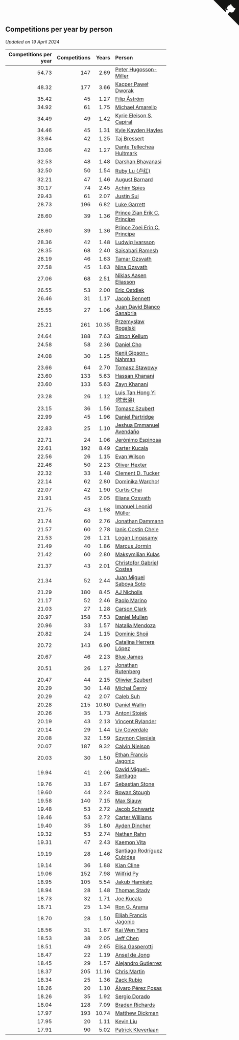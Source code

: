 ## Competitions per year by person

*Updated on 19 April 2024*

| Competitions per year | Competitions | Years | Person |
| ---: | ---: | ---: | :--- |
| 54.73 | 147 | 2.69 | [Peter Hugosson-Miller](https://www.worldcubeassociation.org/persons/2021HUGO01) |
| 48.32 | 177 | 3.66 | [Kacper Paweł Dworak](https://www.worldcubeassociation.org/persons/2020DWOR01) |
| 35.42 | 45 | 1.27 | [Filip Åström](https://www.worldcubeassociation.org/persons/2023ASTR01) |
| 34.92 | 61 | 1.75 | [Michael Amarello](https://www.worldcubeassociation.org/persons/2022AMAR09) |
| 34.49 | 49 | 1.42 | [Kyrie Eleison S. Capiral](https://www.worldcubeassociation.org/persons/2022CAPI02) |
| 34.46 | 45 | 1.31 | [Kyle Kayden Hayles](https://www.worldcubeassociation.org/persons/2022HAYL02) |
| 33.64 | 42 | 1.25 | [Taj Bressert](https://www.worldcubeassociation.org/persons/2023BRES01) |
| 33.06 | 42 | 1.27 | [Dante Tellechea Hultmark](https://www.worldcubeassociation.org/persons/2023HULT01) |
| 32.53 | 48 | 1.48 | [Darshan Bhavanasi](https://www.worldcubeassociation.org/persons/2022BHAV01) |
| 32.50 | 50 | 1.54 | [Ruby Lu (卢红)](https://www.worldcubeassociation.org/persons/2022LURU01) |
| 32.21 | 47 | 1.46 | [August Barnard](https://www.worldcubeassociation.org/persons/2022BARN21) |
| 30.17 | 74 | 2.45 | [Achim Spies](https://www.worldcubeassociation.org/persons/2021SPIE01) |
| 29.43 | 61 | 2.07 | [Justin Sui](https://www.worldcubeassociation.org/persons/2022SUIJ01) |
| 28.73 | 196 | 6.82 | [Luke Garrett](https://www.worldcubeassociation.org/persons/2017GARR05) |
| 28.60 | 39 | 1.36 | [Prince Zian Erik C. Principe](https://www.worldcubeassociation.org/persons/2022PRIN08) |
| 28.60 | 39 | 1.36 | [Prince Zoei Erin C. Principe](https://www.worldcubeassociation.org/persons/2022PRIN09) |
| 28.36 | 42 | 1.48 | [Ludwig Ivarsson](https://www.worldcubeassociation.org/persons/2022IVAR01) |
| 28.35 | 68 | 2.40 | [Saisabari Ramesh](https://www.worldcubeassociation.org/persons/2021RAME01) |
| 28.19 | 46 | 1.63 | [Tamar Ozsvath](https://www.worldcubeassociation.org/persons/2022OZSV04) |
| 27.58 | 45 | 1.63 | [Nina Ozsvath](https://www.worldcubeassociation.org/persons/2022OZSV03) |
| 27.06 | 68 | 2.51 | [Niklas Aasen Eliasson](https://www.worldcubeassociation.org/persons/2021ELIA01) |
| 26.55 | 53 | 2.00 | [Eric Ostdiek](https://www.worldcubeassociation.org/persons/2022OSTD01) |
| 26.46 | 31 | 1.17 | [Jacob Bennett](https://www.worldcubeassociation.org/persons/2023BENN04) |
| 25.55 | 27 | 1.06 | [Juan David Blanco Sanabria](https://www.worldcubeassociation.org/persons/2023SANA04) |
| 25.21 | 261 | 10.35 | [Przemysław Rogalski](https://www.worldcubeassociation.org/persons/2013ROGA02) |
| 24.64 | 188 | 7.63 | [Simon Kellum](https://www.worldcubeassociation.org/persons/2016KELL12) |
| 24.58 | 58 | 2.36 | [Daniel Cho](https://www.worldcubeassociation.org/persons/2021CHOD01) |
| 24.08 | 30 | 1.25 | [Kenji Gipson-Nahman](https://www.worldcubeassociation.org/persons/2023GIPS01) |
| 23.66 | 64 | 2.70 | [Tomasz Stawowy](https://www.worldcubeassociation.org/persons/2021STAW01) |
| 23.60 | 133 | 5.63 | [Hassan Khanani](https://www.worldcubeassociation.org/persons/2018KHAN26) |
| 23.60 | 133 | 5.63 | [Zayn Khanani](https://www.worldcubeassociation.org/persons/2018KHAN28) |
| 23.28 | 26 | 1.12 | [Luis Tan Hong Yi (陈宏溢)](https://www.worldcubeassociation.org/persons/2023YILU01) |
| 23.15 | 36 | 1.56 | [Tomasz Szubert](https://www.worldcubeassociation.org/persons/2022SZUB02) |
| 22.99 | 45 | 1.96 | [Daniel Partridge](https://www.worldcubeassociation.org/persons/2022PART02) |
| 22.83 | 25 | 1.10 | [Jeshua Emmanuel Avendaño](https://www.worldcubeassociation.org/persons/2023AVEN01) |
| 22.71 | 24 | 1.06 | [Jerónimo Espinosa](https://www.worldcubeassociation.org/persons/2023ESPI07) |
| 22.61 | 192 | 8.49 | [Carter Kucala](https://www.worldcubeassociation.org/persons/2015KUCA01) |
| 22.56 | 26 | 1.15 | [Evan Wilson](https://www.worldcubeassociation.org/persons/2023WILS11) |
| 22.46 | 50 | 2.23 | [Oliver Hexter](https://www.worldcubeassociation.org/persons/2022HEXT01) |
| 22.32 | 33 | 1.48 | [Clement D. Tucker](https://www.worldcubeassociation.org/persons/2022TUCK09) |
| 22.14 | 62 | 2.80 | [Dominika Warchoł](https://www.worldcubeassociation.org/persons/2021WARC01) |
| 22.07 | 42 | 1.90 | [Curtis Chai](https://www.worldcubeassociation.org/persons/2022CHAI02) |
| 21.91 | 45 | 2.05 | [Eliana Ozsvath](https://www.worldcubeassociation.org/persons/2022OZSV01) |
| 21.75 | 43 | 1.98 | [Imanuel Leonid Müller](https://www.worldcubeassociation.org/persons/2022MULL02) |
| 21.74 | 60 | 2.76 | [Jonathan Dammann](https://www.worldcubeassociation.org/persons/2021DAMM01) |
| 21.57 | 60 | 2.78 | [Ianis Costin Chele](https://www.worldcubeassociation.org/persons/2021CHEL01) |
| 21.53 | 26 | 1.21 | [Logan Lingasamy](https://www.worldcubeassociation.org/persons/2023LING02) |
| 21.49 | 40 | 1.86 | [Marcus Jormin](https://www.worldcubeassociation.org/persons/2022JORM01) |
| 21.42 | 60 | 2.80 | [Maksymilian Kulas](https://www.worldcubeassociation.org/persons/2021KULA02) |
| 21.37 | 43 | 2.01 | [Christofor Gabriel Costea](https://www.worldcubeassociation.org/persons/2022COST03) |
| 21.34 | 52 | 2.44 | [Juan Miguel Saboya Soto](https://www.worldcubeassociation.org/persons/2021SOTO01) |
| 21.29 | 180 | 8.45 | [AJ Nicholls](https://www.worldcubeassociation.org/persons/2015NICH04) |
| 21.17 | 52 | 2.46 | [Paolo Marino](https://www.worldcubeassociation.org/persons/2021MARI04) |
| 21.03 | 27 | 1.28 | [Carson Clark](https://www.worldcubeassociation.org/persons/2023CLAR02) |
| 20.97 | 158 | 7.53 | [Daniel Mullen](https://www.worldcubeassociation.org/persons/2016MULL04) |
| 20.96 | 33 | 1.57 | [Natalia Mendoza](https://www.worldcubeassociation.org/persons/2022MEND24) |
| 20.82 | 24 | 1.15 | [Dominic Shoji](https://www.worldcubeassociation.org/persons/2023SHOJ01) |
| 20.72 | 143 | 6.90 | [Catalina Herrera López](https://www.worldcubeassociation.org/persons/2017LOPE31) |
| 20.67 | 46 | 2.23 | [Blue James](https://www.worldcubeassociation.org/persons/2022JAME01) |
| 20.51 | 26 | 1.27 | [Jonathan Rutenberg](https://www.worldcubeassociation.org/persons/2023RUTE01) |
| 20.47 | 44 | 2.15 | [Oliwier Szubert](https://www.worldcubeassociation.org/persons/2022SZUB01) |
| 20.29 | 30 | 1.48 | [Michal Černý](https://www.worldcubeassociation.org/persons/2022CERN03) |
| 20.29 | 42 | 2.07 | [Caleb Suh](https://www.worldcubeassociation.org/persons/2022SUHC01) |
| 20.28 | 215 | 10.60 | [Daniel Wallin](https://www.worldcubeassociation.org/persons/2013WALL03) |
| 20.26 | 35 | 1.73 | [Antoni Stojek](https://www.worldcubeassociation.org/persons/2022STOJ03) |
| 20.19 | 43 | 2.13 | [Vincent Rylander](https://www.worldcubeassociation.org/persons/2022RYLA01) |
| 20.14 | 29 | 1.44 | [Liv Coverdale](https://www.worldcubeassociation.org/persons/2022COVE02) |
| 20.08 | 32 | 1.59 | [Szymon Ciepiela](https://www.worldcubeassociation.org/persons/2022CIEP01) |
| 20.07 | 187 | 9.32 | [Calvin Nielson](https://www.worldcubeassociation.org/persons/2014NIEL03) |
| 20.03 | 30 | 1.50 | [Ethan Francis Jagonio](https://www.worldcubeassociation.org/persons/2022JAGO03) |
| 19.94 | 41 | 2.06 | [David Miguel-Santiago](https://www.worldcubeassociation.org/persons/2022MIGU02) |
| 19.76 | 33 | 1.67 | [Sebastian Stone](https://www.worldcubeassociation.org/persons/2022STON09) |
| 19.60 | 44 | 2.24 | [Rowan Stough](https://www.worldcubeassociation.org/persons/2022STOU01) |
| 19.58 | 140 | 7.15 | [Max Siauw](https://www.worldcubeassociation.org/persons/2017SIAU02) |
| 19.48 | 53 | 2.72 | [Jacob Schwartz](https://www.worldcubeassociation.org/persons/2021SCHW01) |
| 19.46 | 53 | 2.72 | [Carter Williams](https://www.worldcubeassociation.org/persons/2021WILL06) |
| 19.40 | 35 | 1.80 | [Ayden Dincher](https://www.worldcubeassociation.org/persons/2022DINC01) |
| 19.32 | 53 | 2.74 | [Nathan Rahn](https://www.worldcubeassociation.org/persons/2021RAHN01) |
| 19.31 | 47 | 2.43 | [Kaemon Vita](https://www.worldcubeassociation.org/persons/2021VITA01) |
| 19.19 | 28 | 1.46 | [Santiago Rodríguez Cubides](https://www.worldcubeassociation.org/persons/2022CUBI01) |
| 19.14 | 36 | 1.88 | [Kian Cline](https://www.worldcubeassociation.org/persons/2022CLIN01) |
| 19.06 | 152 | 7.98 | [Wilfrid Py](https://www.worldcubeassociation.org/persons/2016PYWI01) |
| 18.95 | 105 | 5.54 | [Jakub Hamkało](https://www.worldcubeassociation.org/persons/2018HAMK01) |
| 18.94 | 28 | 1.48 | [Thomas Stady](https://www.worldcubeassociation.org/persons/2022STAD01) |
| 18.73 | 32 | 1.71 | [Joe Kucala](https://www.worldcubeassociation.org/persons/2022KUCA01) |
| 18.71 | 25 | 1.34 | [Ron G. Arama](https://www.worldcubeassociation.org/persons/2022ARAM01) |
| 18.70 | 28 | 1.50 | [Elijah Francis Jagonio](https://www.worldcubeassociation.org/persons/2022JAGO02) |
| 18.56 | 31 | 1.67 | [Kai Wen Yang](https://www.worldcubeassociation.org/persons/2022YANG19) |
| 18.53 | 38 | 2.05 | [Jeff Chen](https://www.worldcubeassociation.org/persons/2022CHEN19) |
| 18.51 | 49 | 2.65 | [Elisa Gasperotti](https://www.worldcubeassociation.org/persons/2021GASP01) |
| 18.47 | 22 | 1.19 | [Ansel de Jong](https://www.worldcubeassociation.org/persons/2023JONG01) |
| 18.45 | 29 | 1.57 | [Alejandro Gutierrez](https://www.worldcubeassociation.org/persons/2022GUTI09) |
| 18.37 | 205 | 11.16 | [Chris Martin](https://www.worldcubeassociation.org/persons/2013MART03) |
| 18.34 | 25 | 1.36 | [Zack Rubio](https://www.worldcubeassociation.org/persons/2022RUBI10) |
| 18.26 | 20 | 1.10 | [Álvaro Pérez Posas](https://www.worldcubeassociation.org/persons/2023POSA01) |
| 18.26 | 35 | 1.92 | [Sergio Dorado](https://www.worldcubeassociation.org/persons/2022CORR05) |
| 18.04 | 128 | 7.09 | [Braden Richards](https://www.worldcubeassociation.org/persons/2017RICH02) |
| 17.97 | 193 | 10.74 | [Matthew Dickman](https://www.worldcubeassociation.org/persons/2013DICK01) |
| 17.95 | 20 | 1.11 | [Kevin Liu](https://www.worldcubeassociation.org/persons/2023LIUK02) |
| 17.91 | 90 | 5.02 | [Patrick Kleverlaan](https://www.worldcubeassociation.org/persons/2019KLEV01) |


<a href="https://github.com/jonatanklosko/wca_statistics" class="github-corner" aria-label="View source on Github"><svg width="80" height="80" viewBox="0 0 250 250" style="fill:#151513; color:#fff; position: absolute; top: 0; border: 0; right: 0;" aria-hidden="true"><path d="M0,0 L115,115 L130,115 L142,142 L250,250 L250,0 Z"></path><path d="M128.3,109.0 C113.8,99.7 119.0,89.6 119.0,89.6 C122.0,82.7 120.5,78.6 120.5,78.6 C119.2,72.0 123.4,76.3 123.4,76.3 C127.3,80.9 125.5,87.3 125.5,87.3 C122.9,97.6 130.6,101.9 134.4,103.2" fill="currentColor" style="transform-origin: 130px 106px;" class="octo-arm"></path><path d="M115.0,115.0 C114.9,115.1 118.7,116.5 119.8,115.4 L133.7,101.6 C136.9,99.2 139.9,98.4 142.2,98.6 C133.8,88.0 127.5,74.4 143.8,58.0 C148.5,53.4 154.0,51.2 159.7,51.0 C160.3,49.4 163.2,43.6 171.4,40.1 C171.4,40.1 176.1,42.5 178.8,56.2 C183.1,58.6 187.2,61.8 190.9,65.4 C194.5,69.0 197.7,73.2 200.1,77.6 C213.8,80.2 216.3,84.9 216.3,84.9 C212.7,93.1 206.9,96.0 205.4,96.6 C205.1,102.4 203.0,107.8 198.3,112.5 C181.9,128.9 168.3,122.5 157.7,114.1 C157.9,116.9 156.7,120.9 152.7,124.9 L141.0,136.5 C139.8,137.7 141.6,141.9 141.8,141.8 Z" fill="currentColor" class="octo-body"></path></svg></a><style>.github-corner:hover .octo-arm{animation:octocat-wave 560ms ease-in-out}@keyframes octocat-wave{0%,100%{transform:rotate(0)}20%,60%{transform:rotate(-25deg)}40%,80%{transform:rotate(10deg)}}@media (max-width:500px){.github-corner:hover .octo-arm{animation:none}.github-corner .octo-arm{animation:octocat-wave 560ms ease-in-out}}</style>

